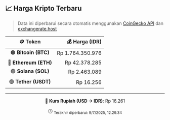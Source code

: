 

<!-- HARGA_KRIPTO -->
## 📈 Harga Kripto Terbaru

> Data ini diperbarui secara otomatis menggunakan [CoinGecko API](https://www.coingecko.com/) dan [exchangerate.host](https://exchangerate.host/)

<div align="center">

| 🪙 Token | 💰 Harga (IDR) |
|:------:|---------------:|
| 🟠 **Bitcoin (BTC)**   | Rp 1.764.350.976 |
| 🔵 **Ethereum (ETH)**  | Rp 42.378.285 |
| 🟣 **Solana (SOL)**    | Rp 2.463.089 |
| 🟢 **Tether (USDT)**   | Rp 16.256 |

---

💱 **Kurs Rupiah (USD → IDR)**: Rp 16.261

🕒 <sub>Terakhir diperbarui: 9/7/2025, 12.29.34</sub>

</div>
<!-- /HARGA_KRIPTO -->